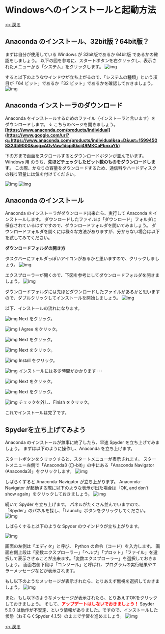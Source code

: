 # Windowsへのインストールと起動方法

[<< 戻る](../)

## Anaconda のインストール、32bit版？64bit版？

まずは自分が使用している Windows が 32bit版であるか 64bit版 であるかの確認をしましょう。
以下の図を参考に、スタートボタンを右クリックし、表示されたメニューから「システム」をクリックします。
![img](assets/image16.png)




すると以下のようなウインドウが立ち上がるので、「システムの種類」という項目が「64 ビット」であるか「32 ビット」であるかを確認しておきましょう。
![img](assets/image10.png)





## Anaconda インストーラのダウンロード

Anaconda をインストールするためのファイル（インストーラと言います）をダウンロードします。
↓ こちらのページを開きましょう。
**[https://www.anaconda.com/products/individual](https://www.google.com/url?q=https://www.anaconda.com/products/individual&sa=D&ust=1599450832459000&usg=AOvVaw1dcpi8kcj4RMKCaPbnxaYk)**

下の方まで画面をスクロールするとダウンロードボタンが並んでいます。Windows 用 のうち、**先ほどチェックしたビット数のものをダウンロードします**。
この際、かなりの容量をダウンロードするため、通信料やハードディスクの残り容量には気を付けてください。

![img](assets/image6.png)
![img](assets/image15.png)




## Anaconda のインストール

Anaconda のインストーラがダウンロード出来たら、実行して Anaconda をインストールします。
ダウンロードしたファイルは「ダウンロード」フォルダに保存されているはずですので、ダウンロードフォルダを開いてみましょう。
ダウンロードフォルダを開くには様々な方法がありますが、分からない場合は以下を試してみてください。


**ダウンロードフォルダの開き方**

タスクバーにフォルダっぽいアイコンがあるかと思いますので、クリックしましょう。 ![img](assets/image20.png)

エクスプローラーが開くので、下図を参考にしてダウンロードフォルダを開きましょう。 
![img](assets/image19.png) 



ダウンロードフォルダには先ほどダウンロードしたファイルがあるかと思いますので、ダブルクリックしてインストールを開始しましょう。
![img](assets/image13.png)




以下、インストールの流れになります。

![img](assets/image9.png)
Next をクリック。



![img](assets/image18.png)
I Agree をクリック。



![img](assets/image3.png)
Next をクリック。



![img](assets/image11.png)
Next をクリック。



![img](assets/image12.png)
Install をクリック。



![img](assets/image21.png)
インストールには多少時間がかかります･･･



![img](assets/image8.png)
Next をクリック。



![img](assets/image5.png)
Next をクリック。



![img](assets/image2.png)
チェックを外し、Finish をクリック。



これでインストールは完了です。



## Spyderを立ち上げてみよう


Anaconda のインストールが無事に終了したら、早速 Spyder を立ち上げてみましょう。
まずは以下のように操作し、Anaconda を立ち上げます。




スタートボタンをクリックすると、スタートメニューが表示されます。
スタートメニュー左側で「Anaconda3 (〇-bit)」の中にある「Anaconda Navigator (Anaconda3)」をクリックします。
![img](assets/image17.png)




しばらくすると Anaconda-Navigator が立ち上がります。
Anaconda-Navigator が起動する際に以下のような表示が出た場合は「OK, and don’t show again」をクリックしておきましょう。
![img](assets/image1.png)





続いて Spyder を立ち上げます。
パネルがたくさん並んでいますので、「Spyder」のパネルを探し、「Launch」ボタンをクリックしてください。
![img](assets/image14.png)



しばらくすると以下のような Spyder のウインドウが立ち上がります。

![img](assets/image7.png)

画面の左側は「エディタ」と呼び、 Python の命令（コード）を入力します。
画面右側上段は「変数エクスプローラー」「ヘルプ」「プロット」「ファイル」を選択して表示させることが出来ます。「変数エクスプローラー」を選択しておきましょう。
画面右側下段は「コンソール」と呼ばれ、プログラムの実行結果やエラーメッセージなどが表示されます。



もし以下のようなメッセージが表示されたら、とりあえず無視を選択しておきましょう。
![img](assets/image4.png)



また、もし以下のようなメッセージが表示されたら、とりあえずOKをクリックしておきましょう。
そして、<span style="color:#ff0000">**アップデートはしないでおきましょう！**</span>
Spyder 5.0.0 は動作が不安定、という情報がありました。ですので、インストールした状態（おそらくSpyder 4.1.5）のままで学習を進めましょう。
![img](assets/update.png)



[<< 戻る](../)